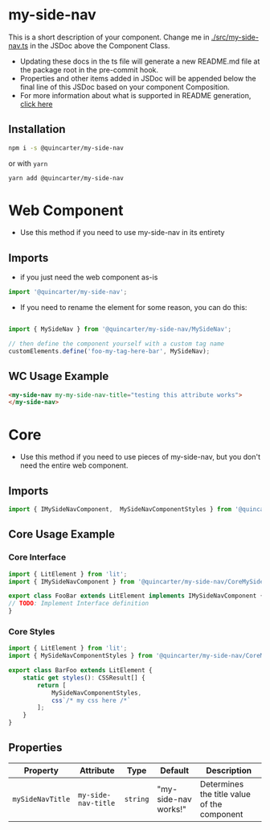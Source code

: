 # my-side-nav

This is a short description of your component. Change me in [./src/my-side-nav.ts](./src/my-side-nav.ts#L6-42) in the JSDoc above the Component Class.

* Updating these docs in the ts file will generate a new README.md file at the package root in the pre-commit hook.
* Properties and other items added in JSDoc will be appended below the final line of this JSDoc based on your component Composition.
* For more information about what is supported in README generation, [click here](https://github.com/runem/web-component-analyzer)

## Installation
```bash
npm i -s @quincarter/my-side-nav
```
or with `yarn`
```bash
yarn add @quincarter/my-side-nav
```

# Web Component
* Use this method if you need to use my-side-nav in its entirety
## Imports
* if you just need the web component as-is
```javascript
import '@quincarter/my-side-nav';
```
* If you need to rename the element for some reason, you can do this:
```javascript

import { MySideNav } from '@quincarter/my-side-nav/MySideNav';

// then define the component yourself with a custom tag name
customElements.define('foo-my-tag-here-bar', MySideNav);

```

## WC Usage Example
```html
<my-side-nav my-my-side-nav-title="testing this attribute works">
</my-side-nav>
```

# Core
* Use this method if you need to use pieces of my-side-nav, but you don't need the entire web component.
## Imports
```typescript
import { IMySideNavComponent,  MySideNavComponentStyles } from '@quincarter/my-side-nav/CoreMySideNavComponent';
```

## Core Usage Example
### Core Interface
```typescript
import { LitElement } from 'lit';
import { IMySideNavComponent } from '@quincarter/my-side-nav/CoreMySideNavComponent';

export class FooBar extends LitElement implements IMySideNavComponent {
// TODO: Implement Interface definition
}
```

### Core Styles
```typescript
import { LitElement } from 'lit';
import { MySideNavComponentStyles } from '@quincarter/my-side-nav/CoreMySideNavComponent';

export class BarFoo extends LitElement {
    static get styles(): CSSResult[] {
        return [
            MySideNavComponentStyles,
            css`/* my css here /*`
        ];
    }
}
```

## Properties

| Property         | Attribute           | Type     | Default              | Description                                 |
|------------------|---------------------|----------|----------------------|---------------------------------------------|
| `mySideNavTitle` | `my-side-nav-title` | `string` | "my-side-nav works!" | Determines the title value of the component |

